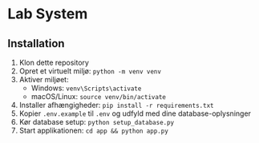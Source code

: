 # Lab System

## Installation

1. Klon dette repository
2. Opret et virtuelt miljø: `python -m venv venv`
3. Aktiver miljøet: 
   - Windows: `venv\Scripts\activate`
   - macOS/Linux: `source venv/bin/activate`
4. Installer afhængigheder: `pip install -r requirements.txt`
5. Kopier `.env.example` til `.env` og udfyld med dine database-oplysninger
6. Kør database setup: `python setup_database.py`
7. Start applikationen: `cd app && python app.py`